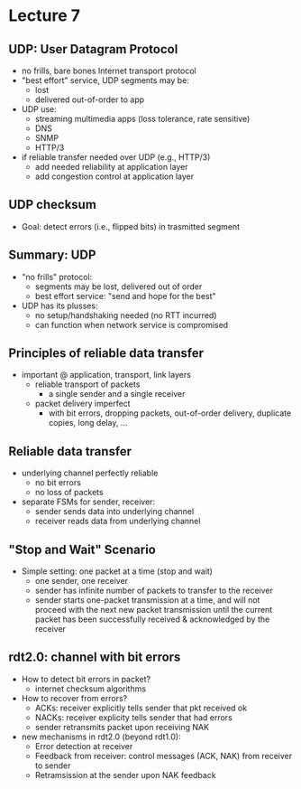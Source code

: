 # Lecture 7

## UDP: User Datagram Protocol
- no frills, bare bones Internet transport protocol
- "best effort" service, UDP segments may be:
  - lost
  - delivered out-of-order to app
- UDP use:
  - streaming multimedia apps (loss tolerance, rate sensitive)
  - DNS
  - SNMP
  - HTTP/3
- if reliable transfer needed over UDP (e.g., HTTP/3)
  - add needed reliability at application layer
  - add congestion control at application layer

## UDP checksum
- Goal: detect errors (i.e., flipped bits) in trasmitted segment

## Summary: UDP
- "no frills" protocol:
  - segments may be lost, delivered out of order
  - best effort service: "send and hope for the best"
- UDP has its plusses:
  - no setup/handshaking needed (no RTT incurred)
  - can function when network service is compromised

## Principles of reliable data transfer
- important @ application, transport, link layers
  - reliable transport of packets
    - a single sender and a single receiver
  - packet delivery imperfect
    - with bit errors, dropping packets, out-of-order delivery, duplicate copies, long delay, ...

## Reliable data transfer
- underlying channel perfectly reliable
  - no bit errors
  - no loss of packets
- separate FSMs for sender, receiver:
  - sender sends data into underlying channel
  - receiver reads data from underlying channel

## "Stop and Wait" Scenario
- Simple setting: one packet at a time (stop and wait)
  - one sender, one receiver
  - sender has infinite number of packets to transfer to the receiver
  - sender starts one-packet transmission at a time, and will not proceed with the next new packet transmission until the current packet has been successfully received & acknowledged by the receiver

## rdt2.0: channel with bit errors
- How to detect bit errors in packet?
  - internet checksum algorithms
- How to recover from errors?
  - ACKs: receiver explicitly tells sender that pkt received ok
  - NACKs: receiver explicity tells sender that had errors
  - sender retransmits packet upon receiving NAK
- new mechanisms in rdt2.0 (beyond rdt1.0):
  - Error detection at receiver
  - Feedback from receiver: control messages (ACK, NAK) from receiver to sender
  - Retramsission at the sender upon NAK feedback
